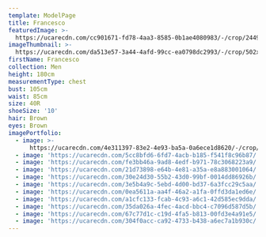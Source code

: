 ```yaml
---
template: ModelPage
title: Francesco
featuredImage: >-
  https://ucarecdn.com/cc901671-fd78-4aa3-8585-0b1ae4080983/-/crop/2449x970/0,244/-/preview/
imageThumbnail: >-
  https://ucarecdn.com/da513e57-3a44-4afd-99cc-ea0798dc2993/-/crop/502x728/77,144/-/preview/
firstName: Francesco
collection: Men
height: 180cm
measurementType: chest
bust: 105cm
waist: 85cm
size: 40R
shoeSize: '10'
hair: Brown
eyes: Brown
imagePortfolio:
  - image: >-
      https://ucarecdn.com/4e311397-83e2-4e93-ba5a-0a6ece1d8620/-/crop/499x708/75,144/-/preview/
  - image: 'https://ucarecdn.com/5cc8bfd6-6fd7-4acb-b185-f541f8c96b87/'
  - image: 'https://ucarecdn.com/fe3bb46a-9ad8-4edf-b971-78c3068223a9/'
  - image: 'https://ucarecdn.com/21d73898-e64b-4e81-a35a-e8a883001064/'
  - image: 'https://ucarecdn.com/30e24d30-55b2-43d0-99bf-0014dd86926b/'
  - image: 'https://ucarecdn.com/3e5b4a9c-5ebd-4d00-bd37-6a3fcc29c5aa/'
  - image: 'https://ucarecdn.com/0ea5611a-aa4f-46a2-a1fa-0ffd3da1ed6e/'
  - image: 'https://ucarecdn.com/a1cfc133-fcab-4c93-a6c1-42d585ec9dda/'
  - image: 'https://ucarecdn.com/35da026a-4fec-4acd-bbc4-c7096d587d5b/'
  - image: 'https://ucarecdn.com/67c77d1c-c19d-4fa5-b813-00fd3e4a91e5/'
  - image: 'https://ucarecdn.com/304f0acc-ca92-4733-b438-a6ec7a1b930c/'
---
```



